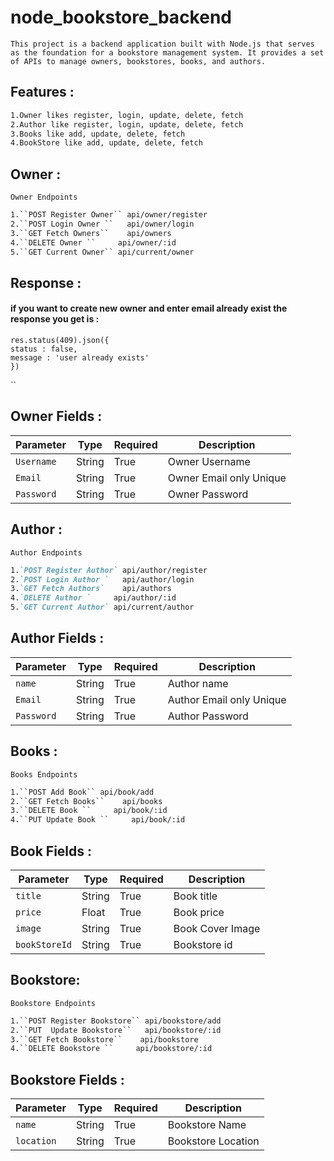 # node_bookstore_backend
``This project is a backend application built with Node.js that serves as the foundation for a bookstore management system. It provides a set of APIs to manage owners, bookstores, books, and authors.``


## Features :
````markdown
1.Owner likes register, login, update, delete, fetch
2.Author like register, login, update, delete, fetch
3.Books like add, update, delete, fetch
4.BookStore like add, update, delete, fetch
````


## Owner :

``Owner Endpoints`` 
````markdown
1.``POST Register Owner`` api/owner/register
2.``POST Login Owner ``   api/owner/login
3.``GET Fetch Owners``    api/owners
4.``DELETE Owner ``     api/owner/:id
5.``GET Current Owner`` api/current/owner
````

## Response :

#### if you want to create new owner and enter email already exist the response you get is : 

```
res.status(409).json({
status : false,
message : 'user already exists'
})

```

``
## Owner Fields :

|  Parameter    |  Type   |    Required  |   Description  |
|  ------------ |---------|--------------|----------------|
|  `Username`   | String  | True         | Owner Username 
|  `Email`      | String  | True         | Owner Email only Unique
|  `Password`   | String  | True         | Owner Password


## Author :

``Author Endpoints`` 
````markdown
1.`POST Register Author` api/author/register
2.`POST Login Author `   api/author/login
3.`GET Fetch Authors`    api/authors
4.`DELETE Author `     api/author/:id
5.`GET Current Author` api/current/author
````
## Author Fields :

|  Parameter    |  Type   |    Required  |   Description  |
|  ------------ |---------|--------------|----------------|
|  `name`       | String  | True         | Author name 
|  `Email`      | String  | True         | Author Email only Unique
|  `Password`   | String  | True         | Author Password




## Books :

``Books Endpoints`` 
````markdown
1.``POST Add Book`` api/book/add
2.``GET Fetch Books``    api/books
3.``DELETE Book ``     api/book/:id
4.``PUT Update Book ``     api/book/:id
````
## Book Fields :

|  Parameter           |  Type   |    Required  |   Description  |
|  --------------------|---------|--------------|----------------|
|  `title`             | String  | True         | Book title
|  `price`             | Float   | True         | Book price
|  `image`             | String  | True         | Book Cover Image
|  `bookStoreId`       | String  | True         | Bookstore id



## Bookstore:

``Bookstore Endpoints`` 
````markdown
1.``POST Register Bookstore`` api/bookstore/add
2.``PUT  Update Bookstore``   api/bookstore/:id
3.``GET Fetch Bookstore``    api/bookstore
4.``DELETE Bookstore ``     api/bookstore/:id
````
## Bookstore Fields :

|  Parameter    |  Type   |    Required  |   Description  |
|  ------------ |---------|--------------|----------------|
|  `name`       | String  | True         | Bookstore Name
|  `location`   | String  | True         | Bookstore Location




